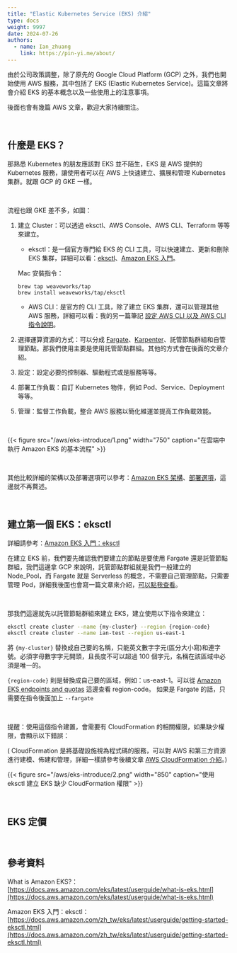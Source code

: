 ```yaml
---
title: "Elastic Kubernetes Service (EKS) 介紹"
type: docs
weight: 9997
date: 2024-07-26
authors:
  - name: Ian_zhuang
    link: https://pin-yi.me/about/
---
```


由於公司政策調整，除了原先的 Google Cloud Platform (GCP) 之外，我們也開始使用 AWS 服務，其中包括了 EKS (Elastic Kubernetes Service)。這篇文章將會介紹 EKS 的基本概念以及一些使用上的注意事項。

後面也會有幾篇 AWS 文章，歡迎大家持續關注。

<br>

## 什麼是 EKS？

那熟悉 Kubernetes 的朋友應該對 EKS 並不陌生，EKS 是 AWS 提供的 Kubernetes 服務，讓使用者可以在 AWS 上快速建立、擴展和管理 Kubernetes 集群。就跟 GCP 的 GKE 一樣。

<br>

流程也跟 GKE 差不多，如圖：

1. 建立 Cluster：可以透過 eksctl、AWS Console、AWS CLI、Terraform 等等來建立。

   - eksctl：是一個官方專門給 EKS 的 CLI 工具，可以快速建立、更新和刪除 EKS 集群，詳細可以看：[eksctl](https://eksctl.io/)、[Amazon EKS 入門](https://docs.aws.amazon.com/zh_tw/eks/latest/userguide/getting-started-eksctl.html)。

   Mac 安裝指令：

   ```
   brew tap weaveworks/tap
   brew install weaveworks/tap/eksctl
   ```

   - AWS CLI：是官方的 CLI 工具，除了建立 EKS 集群，還可以管理其他 AWS 服務，詳細可以看：我的另一篇筆記 [設定 AWS CLI 以及 AWS CLI 指令說明](../aws-cli)。

2. 選擇運算資源的方式：可以分成 [Fargate](https://aws.amazon.com/tw/fargate/)、[Karpenter](https://karpenter.sh/)、託管節點群組和自管理節點。那我們使用主要是使用託管節點群組。其他的方式會在後面的文章介紹。
3. 設定：設定必要的控制器、驅動程式或是服務等等。
4. 部署工作負載：自訂 Kubernetes 物件，例如 Pod、Service、Deployment 等等。
5. 管理：監督工作負載，整合 AWS 服務以簡化維運並提高工作負載效能。

<br>

{{< figure src="/aws/eks-introduce/1.png" width="750" caption="在雲端中執行 Amazon EKS 的基本流程" >}}

<br>

其他比較詳細的架構以及部署選項可以參考：[Amazon EKS 架構](https://docs.aws.amazon.com/eks/latest/userguide/eks-architecture.html)、[部署選項](https://docs.aws.amazon.com/eks/latest/userguide/eks-deployment-options.html)，這邊就不再贅述。

<br>

## 建立第一個 EKS：eksctl

詳細請參考：[Amazon EKS 入門：eksctl](https://docs.aws.amazon.com/zh_tw/eks/latest/userguide/getting-started-eksctl.html)

在建立 EKS 前，我們要先確認我們要建立的節點是要使用 Fargate 還是託管節點群組，我們這邊拿 GCP 來說明，託管節點群組就是我們一般建立的 Node_Pool，而 Fargate 就是 Serverless 的概念，不需要自己管理節點，只需要管理 Pod，詳細我後面也會寫一篇文章來介紹，[可以點我查看](../fargate-introduce/)。

<br>

那我們這邊就先以託管節點群組來建立 EKS，建立使用以下指令來建立：

```bash
eksctl create cluster --name {my-cluster} --region {region-code}
eksctl create cluster --name ian-test --region us-east-1
```

將 `{my-cluster}` 替換成自己要的名稱，只能英文數字字元(區分大小寫)和連字號。必須字母數字字元開頭，且長度不可以超過 100 個字元，名稱在該區域中必須是唯一的。

`{region-code}` 則是替換成自己要的區域，例如：us-east-1。可以從 [Amazon EKS endpoints and quotas](https://docs.aws.amazon.com/general/latest/gr/eks.html) 這邊查看 region-code。
如果是 Fargate 的話，只需要在指令後面加上 `--fargate`

<br>

提醒：使用這個指令建置，會需要有 CloudFormation 的相關權限，如果缺少權限，會顯示以下錯誤：

( CloudFormation 是將基礎設施視為程式碼的服務，可以對 AWS 和第三方資源進行建模、佈建和管理，詳細一樣請參考後續文章 [AWS CloudFormation 介紹](../cloudformation-introduce)。)
<br>

{{< figure src="/aws/eks-introduce/2.png" width="850" caption="使用 eksctl 建立 EKS 缺少 CloudFormation 權限" >}}

<br>

## EKS 定價

<br>

## 參考資料

What is Amazon EKS?：[https://docs.aws.amazon.com/eks/latest/userguide/what-is-eks.html](https://docs.aws.amazon.com/eks/latest/userguide/what-is-eks.html)

Amazon EKS 入門：eksctl：[https://docs.aws.amazon.com/zh_tw/eks/latest/userguide/getting-started-eksctl.html](https://docs.aws.amazon.com/zh_tw/eks/latest/userguide/getting-started-eksctl.html)
